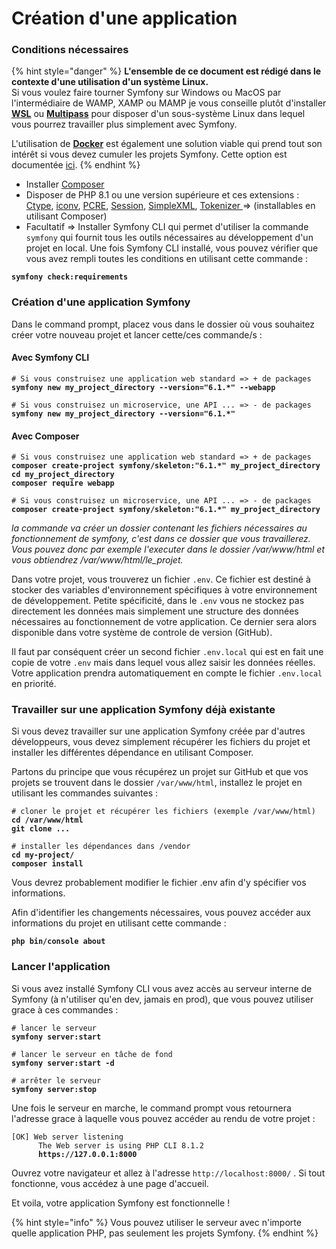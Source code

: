 # Création d'une application

### Conditions nécessaires

{% hint style="danger" %}
**L'ensemble de ce document est rédigé dans le contexte d'une utilisation d'un système Linux.** \
Si vous voulez faire tourner Symfony sur Windows ou MacOS par l'intermédiaire de WAMP, XAMP ou MAMP je vous conseille plutôt d'installer [**WSL**](https://learn.microsoft.com/fr-fr/windows/wsl/install) ou [**Multipass**](https://multipass.run) pour disposer d'un sous-système Linux dans lequel vous pourrez travailler plus simplement avec Symfony.

L'utilisation de [**Docker**](https://www.docker.com) est également une solution viable qui prend tout son intérêt si vous devez cumuler les projets Symfony. Cette option est documentée [ici](https://app.gitbook.com/s/AlYJzfDgWLqP1IsuyLH0/docker-et-symfony/initialisation-de-lenvironnement).
{% endhint %}

* Installer [Composer ](https://getcomposer.org/download/)
* Disposer de PHP 8.1 ou une version supérieure et ces extensions :  [Ctype](https://www.php.net/book.ctype), [iconv](https://www.php.net/book.iconv), [PCRE](https://www.php.net/book.pcre), [Session](https://www.php.net/book.session), [SimpleXML](https://www.php.net/book.simplexml), [Tokenizer ](https://www.php.net/book.tokenizer)  =>  (installables en utilisant Composer)
* Facultatif  =>  Installer Symfony CLI qui permet d'utiliser la commande `symfony` qui fournit tous les outils nécessaires au développement d'un projet en local. Une fois Symfony CLI installé, vous pouvez vérifier que vous avez rempli toutes les conditions en utilisant cette commande :&#x20;

<pre><code><strong>symfony check:requirements
</strong></code></pre>

### Création d'une application Symfony

Dans le command prompt, placez vous dans le dossier où vous souhaitez créer votre nouveau projet et lancer cette/ces commande/s :&#x20;

#### Avec Symfony CLI

<pre><code># Si vous construisez une application web standard => + de packages
<strong>symfony new my_project_directory --version="6.1.*" --webapp
</strong>
# Si vous construisez un microservice, une API ... => - de packages
<strong>symfony new my_project_directory --version="6.1.*"
</strong></code></pre>

#### Avec Composer

<pre><code># Si vous construisez une application web standard => + de packages
<strong>composer create-project symfony/skeleton:"6.1.*" my_project_directory
</strong><strong>cd my_project_directory
</strong><strong>composer require webapp
</strong>
# Si vous construisez un microservice, une API ... => - de packages
<strong>composer create-project symfony/skeleton:"6.1.*" my_project_directory
</strong></code></pre>

_la commande va créer un dossier contenant les fichiers nécessaires au fonctionnement de symfony, c'est dans ce dossier que vous travaillerez. Vous pouvez donc par exemple l'executer dans le dossier /var/www/html et vous obtiendrez /var/www/html/le\_projet._&#x20;

Dans votre projet, vous trouverez un fichier `.env`. Ce fichier est destiné à stocker des variables d'environnement spécifiques à votre environnement de développement. Petite spécificité, dans le `.env` vous ne stockez pas directement les données mais simplement une structure des données nécessaires au fonctionnement de votre application. Ce dernier sera alors disponible dans votre système de controle de version (GitHub).&#x20;

Il faut par conséquent créer un second fichier `.env.local` qui est en fait une copie de votre `.env` mais dans lequel vous allez saisir les données réelles. Votre application prendra automatiquement en compte le fichier `.env.local` en priorité.

### Travailler sur une application Symfony déjà existante

Si vous devez travailler sur une application Symfony créée par d'autres développeurs, vous devez simplement récupérer les fichiers du projet et installer les différentes dépendance en utilisant Composer.

Partons du principe que vous récupérez un projet sur GitHub et que vos projets se trouvent dans le dossier `/var/www/html`, installez le projet en utilisant les commandes suivantes :&#x20;

<pre><code># cloner le projet et récupérer les fichiers (exemple /var/www/html)
<strong>cd /var/www/html
</strong><strong>git clone ...
</strong>
# installer les dépendances dans /vendor
<strong>cd my-project/
</strong><strong>composer install
</strong></code></pre>

Vous devrez probablement modifier le fichier .env afin d'y spécifier vos informations.

Afin d'identifier les changements nécessaires, vous pouvez accéder aux informations du projet en utilisant cette commande :&#x20;

<pre><code><strong>php bin/console about
</strong></code></pre>

### Lancer l'application

Si vous avez installé Symfony CLI vous avez accès au serveur interne de Symfony (à n'utiliser qu'en dev, jamais en prod), que vous pouvez utiliser grace à ces commandes :&#x20;

<pre><code># lancer le serveur
<strong>symfony server:start
</strong>
# lancer le serveur en tâche de fond
<strong>symfony server:start -d
</strong>
# arrêter le serveur
<strong>symfony server:stop
</strong></code></pre>

Une fois le serveur en marche, le command prompt vous retournera l'adresse grace à laquelle vous pouvez accéder au rendu de votre projet :&#x20;

<pre><code>[OK] Web server listening
      The Web server is using PHP CLI 8.1.2
<strong>      https://127.0.0.1:8000
</strong></code></pre>

Ouvrez votre navigateur et allez à l'adresse `http://localhost:8000/` . Si tout fonctionne, vous accédez à une page d'accueil.

Et voila, votre application Symfony est fonctionnelle !

{% hint style="info" %}
Vous pouvez utiliser le serveur avec n'importe quelle application PHP, pas seulement les projets Symfony.
{% endhint %}
